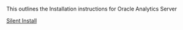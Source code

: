 This outlines the Installation instructions for Oracle Analytics Server

[Silent Install](/Installation/Silent)
